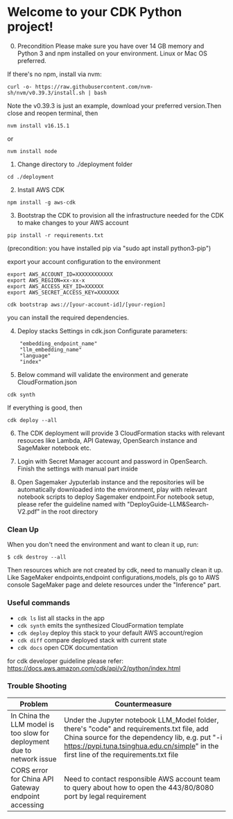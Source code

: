 # Welcome to your CDK Python project!

0. Precondition
Please make sure you have over 14 GB memory and Python 3 and npm installed on your environment. Linux or Mac OS preferred.

If there's no npm, install via nvm:
```
curl -o- https://raw.githubusercontent.com/nvm-sh/nvm/v0.39.3/install.sh | bash
```
Note the v0.39.3 is just an example, download your preferred version.Then close and reopen terminal, then

```
nvm install v16.15.1
```
or
```
nvm install node
```


1. Change directory to ./deployment folder
```
cd ./deployment
```


2. Install AWS CDK
```
npm install -g aws-cdk
```


3. Bootstrap the CDK to provision all the infrastructure needed for the CDK to make changes to your AWS account

```
pip install -r requirements.txt
```
(precondition: you have installed pip via "sudo apt install python3-pip")

export your account configuration to the environment
```
export AWS_ACCOUNT_ID=XXXXXXXXXXXX
export AWS_REGION=xx-xx-x
export AWS_ACCESS_KEY_ID=XXXXXX
export AWS_SECRET_ACCESS_KEY=XXXXXXX
```
```
cdk bootstrap aws://[your-account-id]/[your-region]
```
you can install the required dependencies.


4. Deploy stacks Settings in cdk.json
Configurate parameters:
```
    "embedding_endpoint_name"
    "llm_embedding_name"
    "language"
    "index"
```


5. Below command will validate the environment and generate CloudFormation.json 
```
cdk synth
```
If everything is good, then
```
cdk deploy --all
```
6. The CDK deployment will provide 3 CloudFormation stacks with relevant resouces like Lambda, API Gateway, OpenSearch instance and SageMaker notebook etc.

7. Login with Secret Manager account and password in OpenSearch. Finish the settings with manual part inside
8. Open Sagemaker Jyputerlab instance and the repositories will be automatically downloaded into the environment, play with relevant notebook scripts to deploy Sagemaker endpoint.For notebook setup, please refer the guideline named with "DeployGuide-LLM&Search-V2.pdf" in the root directory

### Clean Up
When you don't need the environment and want to clean it up, run:

```
$ cdk destroy --all
```
Then resources which are not created by cdk, need to manually clean it up. Like SageMaker endpoints,endpoint configurations,models, pls go to AWS console SageMaker page and delete resources under the "Inference" part.

### Useful commands

 * `cdk ls`          list all stacks in the app
 * `cdk synth`       emits the synthesized CloudFormation template
 * `cdk deploy`      deploy this stack to your default AWS account/region
 * `cdk diff`        compare deployed stack with current state
 * `cdk docs`        open CDK documentation

 for cdk developer guideline please refer: https://docs.aws.amazon.com/cdk/api/v2/python/index.html 

### Trouble Shooting

 | Problem                 |          Countermeasure    |
| ------------------------ | -------------------------- |
| In China the LLM model is too slow for deployment  due to network issue         | Under the Jupyter notebook LLM_Model folder, there's "code" and requirements.txt file, add China source for the dependency lib, e.g. put "-i https://pypi.tuna.tsinghua.edu.cn/simple" in the first line of the requirements.txt file                                |
| CORS error for China API Gateway endpoint accessing | Need to contact responsible AWS account team to query about how to open the 443/80/8080 port by legal requirement |


